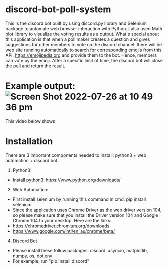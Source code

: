 # discord-bot-poll-system
This is the discord bot built by using discord.py library and Selenium package to automate web browser interaction with Python. I also used Math plot library to visualize the voting results as a output. 
What's special about this application is that when a poll maker creates a question and gives suggestions for other members to vote on the discord channel: there will be web site running automatically to search for corresponding emojis from this API: https://emojipedia.org and provide them to the bot. Hence, members can vote by the emoji. After a specific limit of time, the discord bot will close the poll and return the result. 
# Example output: ![Screen Shot 2022-07-26 at 10 49 36 pm](https://user-images.githubusercontent.com/80389972/181009956-22d248ef-0a0a-49d9-859c-c146bacd66b1.png)
This video below shows 
# Installation 
There are 3 important components needed to install: python3 + web automation + discord bot. 
1. Python3: 
- Install python3: https://www.python.org/downloads/
3. Web Automation: 
- First install selenium by running this command in cmd: pip install selenium 
- Since the application uses Chrome Driver as the web driver version 104, so please make sure that you install the Driver version 104 and Google Chrome 104 to your desktop. Here are the links: 
- https://chromedriver.chromium.org/downloads
- https://www.google.com/intl/en_au/chrome/beta/
4. Discord Bot 
- Please install these follow packages: discord, asyncio, matplotlib, numpy, os, dot.env
- For example: run "pip install discord"
